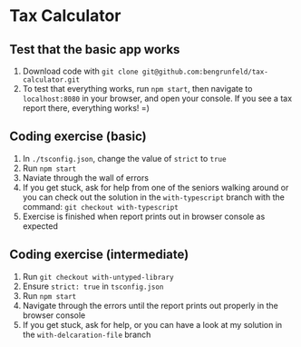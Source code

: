 # Tax Calculator

## Test that the basic app works

1. Download code with `git clone git@github.com:bengrunfeld/tax-calculator.git`
2. To test that everything works, run `npm start`, then navigate to `localhost:8080` in your browser, and open your console. If you see a tax report there, everything works! =)

## Coding exercise (basic)

1. In `./tsconfig.json`, change the value of `strict` to `true`
2. Run `npm start`
3. Naviate through the wall of errors
4. If you get stuck, ask for help from one of the seniors walking around or you can check out the solution in the `with-typescript` branch with the command: `git checkout with-typescript`
5. Exercise is finished when report prints out in browser console as expected

## Coding exercise (intermediate)

1. Run `git checkout with-untyped-library`
2. Ensure `strict: true` in `tsconfig.json`
3. Run `npm start`
4. Navigate through the errors until the report prints out properly in the browser console
5. If you get stuck, ask for help, or you can have a look at my solution in the `with-delcaration-file` branch

